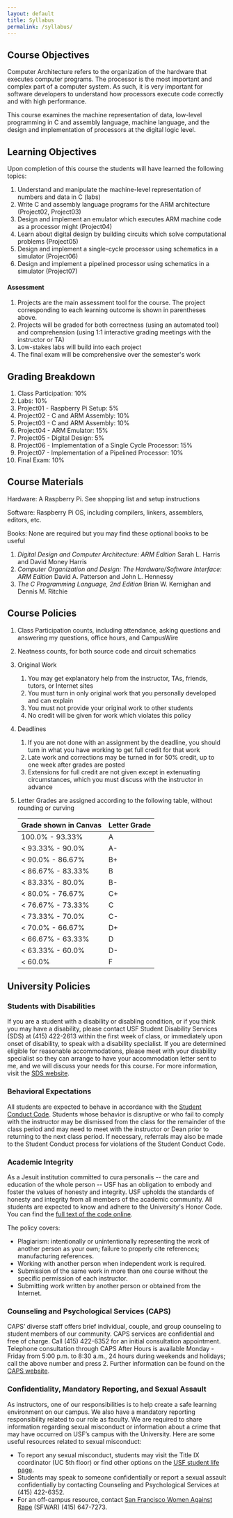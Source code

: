 ```yaml
---
layout: default
title: Syllabus
permalink: /syllabus/
---
```


## Course Objectives

Computer Architecture refers to the organization of the hardware that executes computer programs. The processor is the most important and complex part of a computer system. As such, it is very important for software developers to understand how processors execute code correctly and with high performance.

This course examines the machine representation of data, low-level programming in C and assembly language, machine language, and the design and implementation of processors at the digital logic level.

## Learning Objectives
Upon completion of this course the students will have learned the following topics:
1. Understand and manipulate the machine-level representation of numbers and data in C (labs)
1. Write C and assembly language programs for the ARM architecture (Project02, Project03)
1. Design and implement an emulator which executes ARM machine code as a processor might (Project04)
1. Learn about digital design by building circuits which solve computational problems (Project05)
1. Design and implement a single-cycle processor using schematics in a simulator (Project06)
1. Design and implement a pipelined processor using schematics in a simulator (Project07)

#### Assessment
1. Projects are the main assessment tool for the course. The project corresponding to each learning outcome is shown in parentheses above.
1. Projects will be graded for both correctness (using an automated tool) and comprehension (using 1:1 interactive grading meetings with the instructor or TA)
1. Low-stakes labs will build into each project
1. The final exam will be comprehensive over the semester's work

## Grading Breakdown
1. Class Participation: 10%
1. Labs: 10%
1. Project01 - Raspberry Pi Setup: 5%
1. Project02 - C and ARM Assembly: 10%
1. Project03 - C and ARM Assembly: 10%
1. Project04 - ARM Emulator: 15%
1. Project05 - Digital Design: 5%
1. Project06 - Implementation of a Single Cycle Processor: 15%
1. Project07 - Implementation of a Pipelined Processor: 10%
1. Final Exam: 10%

## Course Materials

Hardware: A Raspberry Pi. See shopping list and setup instructions

Software: Raspberry Pi OS, including compilers, linkers, assemblers, editors, etc.

Books: None are required but you may find these optional books to be useful
1. _Digital Design and Computer Architecture: ARM Edition_ Sarah L. Harris and David Money Harris
1. _Computer Organization and Design: The Hardware/Software Interface: ARM Edition_ David A. Patterson and John L. Hennessy
1. _The C Programming Language, 2nd Edition_ Brian W. Kernighan and Dennis M. Ritchie

## Course Policies
1. Class Participation counts, including attendance, asking questions and answering my questions, office hours, and CampusWire
1. Neatness counts, for both source code and circuit schematics
1. Original Work
    1. You may get explanatory help from the instructor, TAs, friends, tutors, or Internet sites
    1. You must turn in only original work that you personally developed and can explain
    1. You must not provide your original work to other students
    1. No credit will be given for work which violates this policy
1. Deadlines
    1. If you are not done with an assignment by the deadline, you should turn in what you have working to get full credit for that work
    1. Late work and corrections may be turned in for 50% credit, up to one week after grades are posted
    1. Extensions for full credit are not given except in extenuating circumstances, which you must discuss with the instructor in advance
1. Letter Grades are assigned according to the following table, without rounding or curving

    | Grade shown in Canvas | Letter Grade |
    | --- | --- |
    | 100.0% - 93.33%   | A  |
    | < 93.33% - 90.0%  | A- |
    | < 90.0% - 86.67%  | B+ |
    | < 86.67% - 83.33% | B  |
    | < 83.33% - 80.0%  | B- |
    | < 80.0% - 76.67%  | C+ |
    | < 76.67% - 73.33% | C  |
    | < 73.33% - 70.0%  | C- |
    | < 70.0% - 66.67%  | D+ |
    | < 66.67% - 63.33% | D  |
    | < 63.33% - 60.0%  | D- |
    | < 60.0%           | F  |

## University Policies

### Students with Disabilities
If you are a student with a disability or disabling condition, or if you think you may have a disability, please contact USF Student Disability Services (SDS) at (415) 422-2613 within the first week of class, or immediately upon onset of disability, to speak with a disability specialist. If you are determined eligible for reasonable accommodations, please meet with your disability specialist so they can arrange to have your accommodation letter sent to me, and we will discuss your needs for this course. For more information, visit the [SDS website](http://www.usfca.edu/sds). 

### Behavioral Expectations
All students are expected to behave in accordance with the [Student Conduct Code](http://www.usfca.edu/fogcutter/). Students whose behavior is disruptive or who fail to comply with the instructor may be dismissed from the class for the remainder of the class period and may need to meet with the instructor or Dean prior to returning to the next class period. If necessary, referrals may also be made to the Student Conduct process for violations of the Student Conduct Code.

### Academic Integrity
As a Jesuit institution committed to cura personalis -- the care and education of the whole person -- USF has an obligation to embody and foster the values of honesty and integrity. USF upholds the standards of honesty and integrity from all members of the academic community. All students are expected to know and adhere to the University's Honor Code. You can find the [full text of the code online](https://myusf.usfca.edu/academic-integrity/).

The policy covers:

- Plagiarism: intentionally or unintentionally representing the work of another person as your own; failure to properly cite references; manufacturing references.
- Working with another person when independent work is required.
- Submission of the same work in more than one course without the specific permission of each instructor.
- Submitting work written by another person or obtained from the Internet.

### Counseling and Psychological Services (CAPS)
CAPS’ diverse staff offers brief individual, couple, and group counseling to student members of our community. CAPS services are confidential and free of charge. Call (415) 422-6352 for an initial consultation appointment. Telephone consultation through CAPS After Hours is available Monday - Friday from 5:00 p.m. to 8:30 a.m., 24 hours during weekends and holidays; call the above number and press 2. Further information can be found on the [CAPS website](https://myusf.usfca.edu/student-health-safety/caps). 

### Confidentiality, Mandatory Reporting, and Sexual Assault
As instructors, one of our responsibilities is to help create a safe learning environment on our campus. We also have a mandatory reporting responsibility related to our role as faculty. We are required to share information regarding sexual misconduct or information about a crime that may have occurred on USF’s campus with the University. Here are some useful resources related to sexual misconduct:

- To report any sexual misconduct, students may visit the Title IX coordinator (UC 5th floor) or find other options on the [USF student life page](https://www.usfca.edu/student_life/safer).
- Students may speak to someone confidentially or report a sexual assault confidentially by contacting Counseling and Psychological Services at (415) 422-6352.
- For an off-campus resource, contact [San Francisco Women Against Rape](http://sfwar.org/) (SFWAR) (415) 647-7273.
